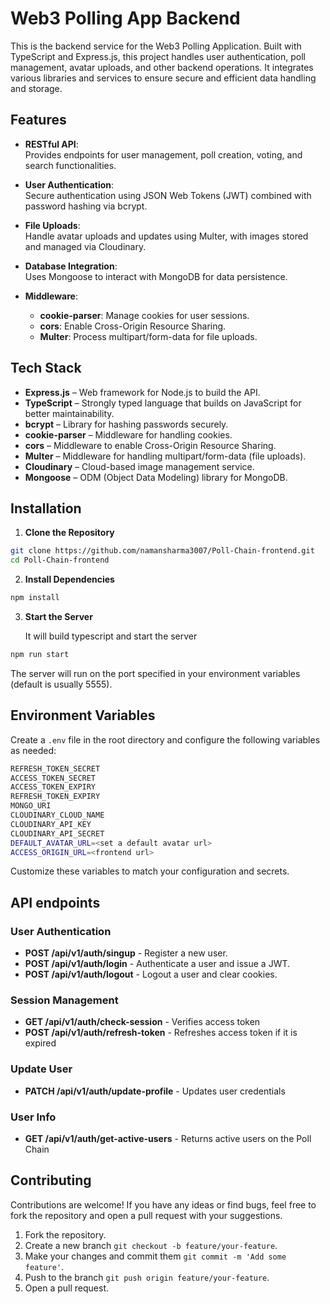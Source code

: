 # Web3 Polling App Backend

This is the backend service for the Web3 Polling Application. Built with TypeScript and Express.js, this project handles user authentication, poll management, avatar uploads, and other backend operations. It integrates various libraries and services to ensure secure and efficient data handling and storage.

## Features

- **RESTful API**:  
  Provides endpoints for user management, poll creation, voting, and search functionalities.

- **User Authentication**:  
  Secure authentication using JSON Web Tokens (JWT) combined with password hashing via bcrypt.

- **File Uploads**:  
  Handle avatar uploads and updates using Multer, with images stored and managed via Cloudinary.

- **Database Integration**:  
  Uses Mongoose to interact with MongoDB for data persistence.

- **Middleware**:
  - **cookie-parser**: Manage cookies for user sessions.
  - **cors**: Enable Cross-Origin Resource Sharing.
  - **Multer**: Process multipart/form-data for file uploads.

## Tech Stack

- **Express.js** – Web framework for Node.js to build the API.
- **TypeScript** – Strongly typed language that builds on JavaScript for better maintainability.
- **bcrypt** – Library for hashing passwords securely.
- **cookie-parser** – Middleware for handling cookies.
- **cors** – Middleware to enable Cross-Origin Resource Sharing.
- **Multer** – Middleware for handling multipart/form-data (file uploads).
- **Cloudinary** – Cloud-based image management service.
- **Mongoose** – ODM (Object Data Modeling) library for MongoDB.

## Installation

1. **Clone the Repository**

```bash
git clone https://github.com/namansharma3007/Poll-Chain-frontend.git
cd Poll-Chain-frontend
```

2. **Install Dependencies**

```bash
npm install
```

3. **Start the Server**

   It will build typescript and start the server

```bash
npm run start
```
The server will run on the port specified in your environment variables (default is usually 5555).

## Environment Variables

Create a `.env` file in the root directory and configure the following variables as needed:

```bash
REFRESH_TOKEN_SECRET
ACCESS_TOKEN_SECRET
ACCESS_TOKEN_EXPIRY
REFRESH_TOKEN_EXPIRY
MONGO_URI
CLOUDINARY_CLOUD_NAME
CLOUDINARY_API_KEY
CLOUDINARY_API_SECRET
DEFAULT_AVATAR_URL=<set a default avatar url>
ACCESS_ORIGIN_URL=<frontend url>
```

Customize these variables to match your configuration and secrets.

## API endpoints
### User Authentication
- **POST /api/v1/auth/singup** - Register a new user.
- **POST /api/v1/auth/login** - Authenticate a user and issue a JWT.
- **POST /api/v1/auth/logout** - Logout a user and clear cookies.

### Session Management
- **GET /api/v1/auth/check-session** - Verifies access token
- **POST /api/v1/auth/refresh-token** - Refreshes access token if it is expired

### Update User
- **PATCH /api/v1/auth/update-profile** - Updates user credentials

### User Info
- **GET /api/v1/auth/get-active-users** - Returns active users on the Poll Chain

## Contributing

Contributions are welcome! If you have any ideas or find bugs, feel free to fork the repository and open a pull request with your suggestions.

1. Fork the repository.
2. Create a new branch `git checkout -b feature/your-feature`.
3. Make your changes and commit them `git commit -m 'Add some feature'`.
4. Push to the branch `git push origin feature/your-feature`.
5. Open a pull request.